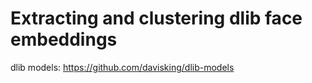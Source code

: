 # Extracting and clustering dlib face embeddings

dlib models: https://github.com/davisking/dlib-models
